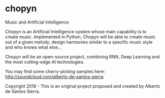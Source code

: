 # chopyn
Music and Artificial Intelligence

Chopyn is an Artificial Intelligence system whose main capability is to create music.
Implemented in Python, Chopyn will be able to create music out of a given melody, design harmonies similar to a specific music
style and who knows what else...

Chopyn will be an open-source project, combining RNN, Deep Learning and the most cutting-edge AI technologies.

You may find some cherry-picking samples here: http://soundcloud.com/alberto-de-santos-sierra

Copyright 2018 - This is an original project proposed and created by Alberto de Santos Sierra.
